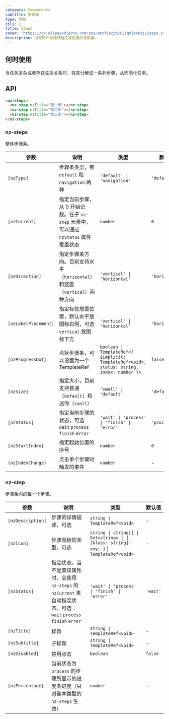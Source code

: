 ```yaml
---
category: Components
subtitle: 步骤条
type: 导航
cols: 1
title: Steps
cover: 'https://gw.alipayobjects.com/zos/antfincdn/UZYqMizXHaj/Steps.svg'
description: 引导用户按照流程完成任务的导航条。
---
```


## 何时使用

当任务复杂或者存在先后关系时，将其分解成一系列步骤，从而简化任务。

## API

```html
<nz-steps>
  <nz-step nzTitle="第一步"></nz-step>
  <nz-step nzTitle="第二步"></nz-step>
  <nz-step nzTitle="第三步"></nz-step>
</nz-steps>
```

### nz-steps

整体步骤条。

| 参数                 | 说明                                                                                 | 类型                                                                                      | 默认值         |
| -------------------- | ------------------------------------------------------------------------------------ | ----------------------------------------------------------------------------------------- | -------------- |
| `[nzType]`           | 步骤条类型，有 `default` 和 `navigation` 两种                                        | `'default' \| 'navigation'`                                                               | `'default'`    |
| `[nzCurrent]`        | 指定当前步骤，从 0 开始记数。在子 `nz-step` 元素中，可以通过 `nzStatus` 属性覆盖状态 | `number`                                                                                  | `0`            |
| `[nzDirection]`      | 指定步骤条方向。目前支持水平（`horizontal`）和竖直（`vertical`）两种方向             | `'vertical' \| 'horizontal'`                                                              | `'horizontal'` |
| `[nzLabelPlacement]` | 指定标签放置位置，默认水平放图标右侧，可选 `vertical` 放图标下方                     | `'vertical' \| 'horizontal'`                                                              | `'horizontal'` |
| `[nzProgressDot]`    | 点状步骤条，可以设置为一个 TemplateRef                                               | `boolean \| TemplateRef<{ $implicit: TemplateRef<void>, status: string, index: number }>` | `false`        |
| `[nzSize]`           | 指定大小，目前支持普通（`default`）和迷你（`small`）                                 | `'small' \| 'default'`                                                                    | `'default'`    |
| `[nzStatus]`         | 指定当前步骤的状态，可选 `wait` `process` `finish` `error`                           | `'wait' \| 'process' \| 'finish' \| 'error'`                                              | `'process'`    |
| `[nzStartIndex]`     | 指定起始位置的序号                                                                   | `number`                                                                                  | `0`            |
| `(nzIndexChange)`    | 点击单个步骤时触发的事件                                                             | `number`                                                                                  | -              |

### nz-step

步骤条内的每一个步骤。

| 参数              | 说明                                                                                                                 | 类型                                                                                    | 默认值   |
| ----------------- | -------------------------------------------------------------------------------------------------------------------- | --------------------------------------------------------------------------------------- | -------- |
| `[nzDescription]` | 步骤的详情描述，可选                                                                                                 | `string \| TemplateRef<void>`                                                           | -        |
| `[nzIcon]`        | 步骤图标的类型，可选                                                                                                 | `string \| string[] \| Set<string> \| { [klass: string]: any; }` \| `TemplateRef<void>` | -        |
| `[nzStatus]`      | 指定状态。当不配置该属性时，会使用 `nz-steps` 的 `nzCurrent` 来自动指定状态。可选：`wait` `process` `finish` `error` | `'wait' \| 'process' \| 'finish' \| 'error'`                                            | `'wait'` |
| `[nzTitle]`       | 标题                                                                                                                 | `string \| TemplateRef<void>`                                                           | -        |
| `[nzSubtitle]`    | 子标题                                                                                                               | `string \| TemplateRef<void>`                                                           | -        |
| `[nzDisabled]`    | 禁用点击                                                                                                             | `boolean`                                                                               | `false`  |
| `[nzPercentage]`  | 当前状态为 `process` 的步骤所显示的进度条进度（只对基本类型的 `nz-steps` 生效）                                      | `number`                                                                                | -        |
